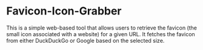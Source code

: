 # Favicon-Icon-Grabber
This is a simple web-based tool that allows users to retrieve the favicon (the small icon associated with a website) for a given URL. It fetches the favicon from either DuckDuckGo or Google based on the selected size.
